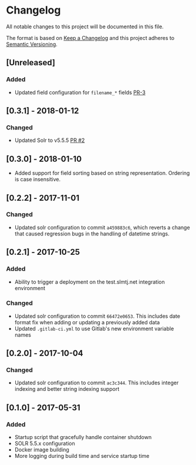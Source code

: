 # Changelog

All notable changes to this project will be documented in this file.

The format is based on [Keep a Changelog](http://keepachangelog.com/en/0.3.0/) 
and this project adheres to [Semantic Versioning](http://semver.org/).

## [Unreleased]

### Added
- Updated field configuration for `filename_*` fields [PR-3](https://github.com/k-box/k-search-engine/pull/3)

## [0.3.1] - 2018-01-12

### Changed
- Updated Solr to v5.5.5 [PR #2](https://github.com/k-box/k-search-engine/pull/2)

## [0.3.0] - 2018-01-10

- Added support for field sorting based on string representation. Ordering is case insensitive.

## [0.2.2] - 2017-11-01

### Changed

- Updated solr configuration to commit `a459883c6`, which reverts a change
  that caused regression bugs in the handling of datetime strings.

## [0.2.1] - 2017-10-25

### Added

- Ability to trigger a deployment on the test.slmtj.net integration environment

### Changed

- Updated solr configuration to commit `66472e0653`. 
  This includes date format fix when adding or updating a previously added data
- Updated `.gitlab-ci.yml` to use Gitlab's new environment variable names

## [0.2.0] - 2017-10-04

### Changed

- Updated solr configuration to commit `ac3c344`. This includes integer 
  indexing and better string indexing support

## [0.1.0] - 2017-05-31

### Added

- Startup script that gracefully handle container shutdown
- SOLR 5.5.x configuration
- Docker image building
- More logging during build time and service startup time
